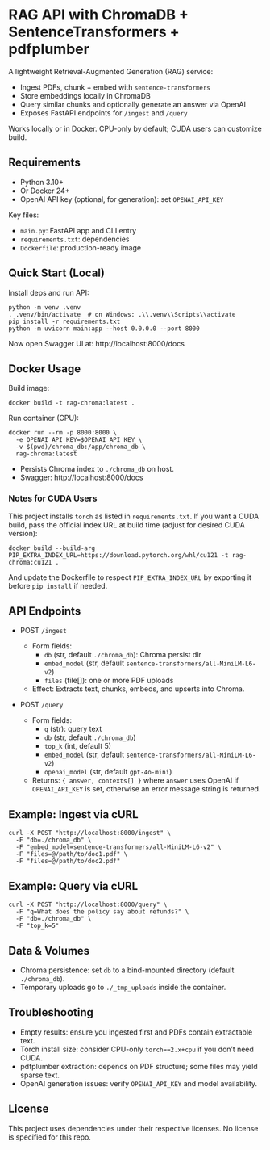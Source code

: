 # RAG API with ChromaDB + SentenceTransformers + pdfplumber

A lightweight Retrieval-Augmented Generation (RAG) service:
- Ingest PDFs, chunk + embed with `sentence-transformers`
- Store embeddings locally in ChromaDB
- Query similar chunks and optionally generate an answer via OpenAI
- Exposes FastAPI endpoints for `/ingest` and `/query`

Works locally or in Docker. CPU-only by default; CUDA users can customize build.

## Requirements
- Python 3.10+
- Or Docker 24+
- OpenAI API key (optional, for generation): set `OPENAI_API_KEY`

Key files:
- `main.py`: FastAPI app and CLI entry
- `requirements.txt`: dependencies
- `Dockerfile`: production-ready image

## Quick Start (Local)

Install deps and run API:

```
python -m venv .venv
. .venv/bin/activate  # on Windows: .\\.venv\\Scripts\\activate
pip install -r requirements.txt
python -m uvicorn main:app --host 0.0.0.0 --port 8000
```

Now open Swagger UI at: http://localhost:8000/docs

## Docker Usage

Build image:

```
docker build -t rag-chroma:latest .
```

Run container (CPU):

```
docker run --rm -p 8000:8000 \
  -e OPENAI_API_KEY=$OPENAI_API_KEY \
  -v $(pwd)/chroma_db:/app/chroma_db \
  rag-chroma:latest
```

- Persists Chroma index to `./chroma_db` on host.
- Swagger: http://localhost:8000/docs

### Notes for CUDA Users
This project installs `torch` as listed in `requirements.txt`. If you want a CUDA build, pass the official index URL at build time (adjust for desired CUDA version):

```
docker build --build-arg PIP_EXTRA_INDEX_URL=https://download.pytorch.org/whl/cu121 -t rag-chroma:cu121 .
```

And update the Dockerfile to respect `PIP_EXTRA_INDEX_URL` by exporting it before `pip install` if needed.

## API Endpoints

- POST `/ingest`
  - Form fields:
    - `db` (str, default `./chroma_db`): Chroma persist dir
    - `embed_model` (str, default `sentence-transformers/all-MiniLM-L6-v2`)
    - `files` (file[]): one or more PDF uploads
  - Effect: Extracts text, chunks, embeds, and upserts into Chroma.

- POST `/query`
  - Form fields:
    - `q` (str): query text
    - `db` (str, default `./chroma_db`)
    - `top_k` (int, default 5)
    - `embed_model` (str, default `sentence-transformers/all-MiniLM-L6-v2`)
    - `openai_model` (str, default `gpt-4o-mini`)
  - Returns: `{ answer, contexts[] }` where `answer` uses OpenAI if `OPENAI_API_KEY` is set, otherwise an error message string is returned.

## Example: Ingest via cURL

```
curl -X POST "http://localhost:8000/ingest" \
  -F "db=./chroma_db" \
  -F "embed_model=sentence-transformers/all-MiniLM-L6-v2" \
  -F "files=@/path/to/doc1.pdf" \
  -F "files=@/path/to/doc2.pdf"
```

## Example: Query via cURL

```
curl -X POST "http://localhost:8000/query" \
  -F "q=What does the policy say about refunds?" \
  -F "db=./chroma_db" \
  -F "top_k=5"
```

## Data & Volumes
- Chroma persistence: set `db` to a bind-mounted directory (default `./chroma_db`).
- Temporary uploads go to `./_tmp_uploads` inside the container.

## Troubleshooting
- Empty results: ensure you ingested first and PDFs contain extractable text.
- Torch install size: consider CPU-only `torch==2.x+cpu` if you don’t need CUDA.
- pdfplumber extraction: depends on PDF structure; some files may yield sparse text.
- OpenAI generation issues: verify `OPENAI_API_KEY` and model availability.

## License
This project uses dependencies under their respective licenses. No license is specified for this repo.

